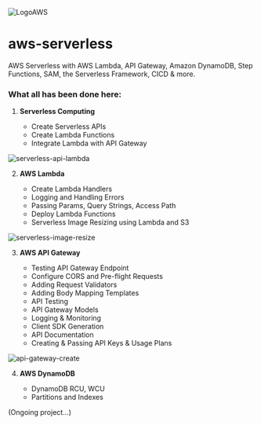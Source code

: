 ![LogoAWS](https://user-images.githubusercontent.com/26769575/95014766-a7686680-0666-11eb-8ead-99fc25305a92.png)

# aws-serverless
AWS Serverless with AWS Lambda, API Gateway, Amazon DynamoDB, Step Functions, SAM, the Serverless Framework, CICD &amp; more.

### What all has been done here:

1. **Serverless Computing**

    - Create Serverless APIs
    - Create Lambda Functions
    - Integrate Lambda with API Gateway
    
![serverless-api-lambda](https://user-images.githubusercontent.com/26769575/97874680-5b7d1000-1d3f-11eb-8431-37a9771ccad2.png)

2. **AWS Lambda**

    - Create Lambda Handlers  
    - Logging and Handling Errors
    - Passing Params, Query Strings, Access Path
    - Deploy Lambda Functions
    - Serverless Image Resizing using Lambda and S3
    
![serverless-image-resize](https://user-images.githubusercontent.com/26769575/98078048-516e2500-1e97-11eb-9132-e253de3f3a76.png)

3. **AWS API Gateway**

    - Testing API Gateway Endpoint
    - Configure CORS and Pre-flight Requests
    - Adding Request Validators
    - Adding Body Mapping Templates
    - API Testing
    - API Gateway Models
    - Logging & Monitoring
    - Client SDK Generation
    - API Documentation
    - Creating & Passing API Keys & Usage Plans
    
![api-gateway-create](https://user-images.githubusercontent.com/26769575/98260341-38ee2f80-1fa9-11eb-91a1-300680d4897a.JPG)

4. **AWS DynamoDB**

    - DynamoDB RCU, WCU
    - Partitions and Indexes


(Ongoing project...)    
